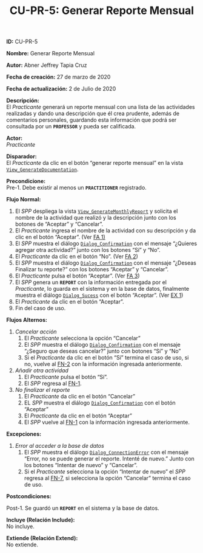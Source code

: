 ﻿---
layout: page
title: "CU-PR-5: Generar Reporte Mensual"
permalink: /design-specification/uc-descriptions/practitioner/cu-pr-5/
hide_hero: true
---

**ID:** CU-PR-5

**Nombre:** Generar Reporte Mensual

**Autor:** Abner Jeffrey Tapia Cruz

**Fecha de creación:** 27 de marzo de 2020

**Fecha de actualización:** 2 de Julio de 2020

**Descripción:**  
El *Practicante* generará un reporte mensual con una lista de las actividades realizadas y dando una descripción que él crea prudente, además de comentarios personales, guardando esta información que podrá ser consultada por un **`PROFESSOR`** y pueda ser calificada.

**Actor:**  
*Practicante*

**Disparador:**  
El *Practicante* da clic en el botón “generar reporte mensual” en la vista [`View_GenerateDocumentation`][VGDN].

**Precondicione:**  
Pre-1. Debe existir al menos un **`PRACTITIONER`** registrado.

**Flujo Normal:**  
  1. <a id="FN1"><i></i></a>El *SPP* despliega la vista [`View_GenerateMonthlyReport`][VGMR] y solicita el nombre de la actividad que realizó y la descripción junto con los botones de “Aceptar” y “Cancelar”.
  2. <a id="FN2"><i></i></a>El *Practicante* ingresa el nombre de la actividad con su descripción y da clic en el botón “Aceptar”. (Ver <a href="#FA1">FA 1)</a>
  3. El *SPP* muestra el diálogo [`Dialog_Confirmation`][DLCO] con el mensaje “¿Quieres agregar otra actividad?” junto con los botones “Sí” y “No”.
  4. El *Practicante* da clic en el botón “No”. (Ver <a href="#FA2">FA 2</a>)
  5. El *SPP* muestra el diálogo [`Dialog_Confirmation`][DLCO] con el mensaje “¿Deseas Finalizar tu reporte?” con los botones “Aceptar” y “Cancelar”.
  6. El *Practicante* pulsa el botón “Aceptar”. (Ver <a href="#FA3">FA 3</a>)
  7. <a id="FN7"><i></i></a>El *SPP* genera un **`REPORT`** con la información entregada por el *Practicante*, lo guarda en el sistema y en la base de datos, finalmente muestra el diálogo [`Dialog_Sucess`][DLSU] con el botón “Aceptar”. (Ver <a href="#EX1">EX 1</a>)
  8. El *Practicante* da clic en el botón “Aceptar”.
  9. Fin del caso de uso.

**Flujos Alternos:**  
  1. <a id="FA1"><i></i></a>*Cancelar acción*
     1. El *Practicante* selecciona la opción “Cancelar”
     2. El *SPP* muestra el diálogo [`Dialog_Confirmation`][DLCO] con el mensaje “¿Seguro que deseas cancelar?” junto con botones “Sí” y “No”
     3. Si el *Practicante* da clic en el botón “Sí” termina el caso de uso, si no, vuelve al <a href="#FN2">FN-2</a> con la información ingresada anteriormente.
  2. <a id="FA2"><i></i></a>*Añadir otra actividad*
     1. El *Practicante* pulsa el botón “Sí”.
     2. El *SPP* regresa al <a href="#FN1">FN-1</a>.
  3. <a id="FA3"><i></i></a>*No finalizar el reporte*
     1. El *Practicante* da clic en el botón “Cancelar”
     2. EL *SPP* muestra el diálogo [`Dialog_Confirmation`][DLCO] con el botón “Aceptar”
     3.  El *Practicante* da clic en el botón “Aceptar”
     4.  El *SPP* vuelve al <a href="#FN1">FN-1</a> con la información ingresada anteriormente.

**Excepciones:**  

1. <a id="EX1"><i></i></a>*Error al acceder a la base de datos*
	1. El *SPP* muestra el diálogo [`Dialog_ConnectionError`][DLCE] con el mensaje “Error, no se puede generar el reporte. Intenté de nuevo.” Junto con los botones “Intentar de nuevo” y “Cancelar”.
	2. Si el *Practicante* selecciona la opción “Intentar de nuevo” el *SPP* regresa al <a href="#FN7">FN-7</a>, si selecciona la opción “Cancelar” termina el caso de uso.

**Postcondiciones:**  

Post-1. Se guardó un **`REPORT`** en el sistema y la base de datos.

**Incluye (Relación Include):**  
No incluye.

**Extiende (Relación Extend):**  
No extiende.

[VGDN]: https://raw.githubusercontent.com/Phalord/PracticasProfesionales/gh-pages/assets/imgs/prototypes/practitioner/View_GenerateDocumentation.png "`View_GenerateDocumentation` Prototype"
[VGMR]: https://raw.githubusercontent.com/Phalord/PracticasProfesionales/gh-pages/assets/imgs/prototypes/practitioner/View_GeneratePartialReport.png "`View_GeneratePartialReport` Prototype"
[DLSU]: https://raw.githubusercontent.com/Phalord/PracticasProfesionales/gh-pages/assets/imgs/prototypes/generals/Dialog_Success.png "`Dialog_Success` Prototype"
[DLCO]: https://raw.githubusercontent.com/Phalord/PracticasProfesionales/gh-pages/assets/imgs/prototypes/generals/Dialog_Confirmation.png "`Dialog_Confirmation` Prototype"
[DLCE]: https://raw.githubusercontent.com/Phalord/PracticasProfesionales/gh-pages/assets/imgs/prototypes/generals/Dialog_ConnectionError.png "`Dialog_ConnectionError` Prototype"